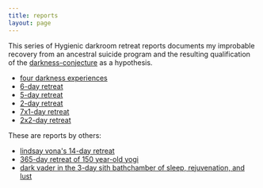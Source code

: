 ```yaml
---
title: reports 
layout: page
---
```


This series of Hygienic darkroom retreat reports documents my improbable recovery from an ancestral suicide program and the resulting qualification of the [darkness-conjecture](/darkness-conjecture/) as a hypothesis.

- [four darkness experiences](./four-darkness-experiences)
- [6-day retreat](./6-day-retreat)
- [5-day retreat](./5-day-retreat)
- [2-day retreat](./2-day-retreat)
- [7x1-day retreat](./7x1-day-retreat)
- [2x2-day retreat](./2x2-day-retreat)

These are reports by others:

- [lindsay vona's 14-day retreat](./lindsay-vona-darkness-retreat/)
- [365-day retreat of 150 year-old yogi](./365-day-retreat-of-150-year-old-yogi/)
- [dark vader in the 3-day sith bathchamber of sleep, rejuvenation, and lust](./3-day-sith-bathchamber/)
